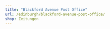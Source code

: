 ```yaml
---
title: "Blackford Avenue Post Office"
url: /edinburgh/blackford-avenue-post-office/
shop: Zeitungen
---
```

